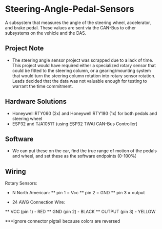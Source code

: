 # Steering-Angle-Pedal-Sensors

A subsystem that measures the angle of the steering wheel, accelerator, and brake pedal. These values are sent via the CAN-Bus to other subsystems on the vehicle and the DAS.

## Project Note
* The steering angle sensor project was scrapped due to a lack of time. This project would have required either a specialized rotary sensor that could be fitted to the steering column, or a gearing/mounting system that would turn the steering column rotation into rotary sensor rotation. Leads decided that the data was not valuable enough for testing to warrant the time commitment.

## Hardware Solutions

* Honeywell RTY060 (2x) and Honeywell RTY180 (1x) for both pedals and steering wheel
* ESP32 and TJA1051T (using ESP32 TWAI CAN-Bus Controller)

## Software

* We can put these on the car, find the true range of motion of the pedals and wheel, and set these as the software endpoints (0-100%)

## Wiring

Rotary Sensors:

* N North American:
** pin 1 = Vcc
** pin 2 = GND
** pin 3 = output

* 24 AWG Connection Wire:

** VCC (pin 1) - RED
** GND (pin 2) - BLACK
** OUTPUT (pin 3) - YELLOW

 ***Ignore connector pigtail because colors are reversed
 

 

